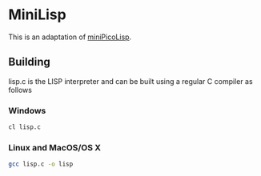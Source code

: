 # MiniLisp

This is an adaptation of [miniPicoLisp](https://picolisp.com/wiki/?embedded).


## Building

lisp.c is the LISP interpreter and can be built using a regular C compiler as follows

### Windows

```bash
cl lisp.c
```

### Linux and MacOS/OS X

```bash
gcc lisp.c -o lisp
```
